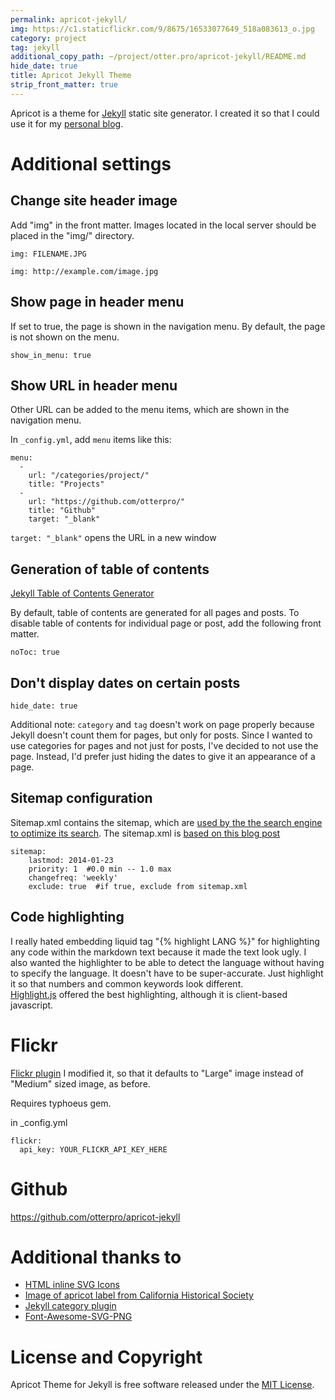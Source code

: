 ```yaml
---
permalink: apricot-jekyll/
img: https://c1.staticflickr.com/9/8675/16533077649_518a083613_o.jpg
category: project
tag: jekyll
additional_copy_path: ~/project/otter.pro/apricot-jekyll/README.md
hide_date: true
title: Apricot Jekyll Theme 
strip_front_matter: true
---
```

Apricot is a theme for [Jekyll](http://jekyllrb.com) static site generator. 
I created it so that I could use it for my [personal blog](http://www.otter.pro). 

Additional settings 
===============
Change site header image
----------
Add "img" in the front matter.  Images located in the local server should be
placed in the "img/" directory.

    img: FILENAME.JPG

    img: http://example.com/image.jpg

Show page in header menu
------------
If set to true, the page is shown in the navigation menu. 
By default, the page is not shown on the menu.

    show_in_menu: true

Show URL in header menu
-----------------
Other URL can be added to the menu items, which are shown in the navigation menu.

In `_config.yml`, add `menu` items like this: 

    menu:
      -
        url: "/categories/project/"
        title: "Projects"
      -
        url: "https://github.com/otterpro/"
        title: "Github"
        target: "_blank"  

`target: "_blank"` opens the URL in a new window

Generation of table of contents
----------
[Jekyll Table of Contents Generator](https://github.com/dafi/jekyll-toc-generator)

By default, table of contents are generated for all pages and
posts.
To disable table of contents for individual page or post, add the following
front matter.  

    noToc: true

Don't display dates on certain posts
-----------------

    hide_date: true

Additional note: `category` and `tag` doesn't work on page properly because Jekyll doesn't count
them for pages, but only for posts.  Since I wanted to use categories for pages
and not just for posts, I've decided to not use the page.  Instead, I'd prefer
just hiding the dates to give it an appearance of a page.


Sitemap configuration
------------
Sitemap.xml contains the sitemap, which are [used by the 
the search engine to optimize its search](https://support.google.com/webmasters/answer/156184?hl=en).
The sitemap.xml is [based on this blog post](http://davidensinger.com/2013/11/building-a-better-sitemap-xml-with-jekyll/)

    sitemap:
        lastmod: 2014-01-23
        priority: 1  #0.0 min -- 1.0 max
        changefreq: 'weekly'
        exclude: true  #if true, exclude from sitemap.xml

Code highlighting
---------
I really hated embedding liquid tag "{&#37; highlight LANG %}" for highlighting any
code within the markdown text because it made the text look ugly. I also wanted the highlighter to be able to detect the
language without having to specify the language. It doesn't have to be
super-accurate.  Just highlight it so that numbers and common keywords look
different.    
[Highlight.js](https://highlightjs.org/) offered the best highlighting,
    although it is client-based javascript. 

Flickr
=====
[Flickr plugin](https://github.com/cnunciato/jekyll-flickr)
I modified it, so that it defaults to "Large" image instead of "Medium" sized
image, as before.

Requires typhoeus gem.

in _config.yml

    flickr:
      api_key: YOUR_FLICKR_API_KEY_HERE

Github
=======
<https://github.com/otterpro/apricot-jekyll>

Additional thanks to
==========
* [HTML inline SVG Icons](http://codepen.io/ruandre/pen/howFi)
* [Image of apricot label from California Historical Society](https://flic.kr/p/rbYkYV)
* [Jekyll category plugin](https://github.com/zroger/jekyll-categories)
* [Font-Awesome-SVG-PNG](https://github.com/encharm/Font-Awesome-SVG-PNG)

License and Copyright
====================
Apricot Theme for Jekyll is free software released under the [MIT License](http://www.opensource.org/licenses/MIT).  

<!--
TODO
=======
*  add 4th column in footer: "Favorite article", which shows tag "favorite" page

Improve TOC style, example
<http://idratherbewriting.com/documentation-theme-jekyll/mydoc/mydoc_yaml_tutorial.html>

* see <http://www.michael-noll.com/tutorials/writing-an-hadoop-mapreduce-program-in-python/>
* for TOC

* make title full-width with background 
*       see davidwalsh.name
* or make it transparent, like 
* https://tech.zalando.com/blog/watch-fashion-is-hard-postgresql-is-easy/
*
* screenshot - make sure screenshot of default header img, not otter.pro header
    img
* assign thumbnail image to each categories/tags so that they have thumbnail
*   if the article doesn't have any header image thumbnail
* related articles are shown at the bottom - just match the tags
    * or categories
* enable certain tags/categories (and their posts) to be displayed on the sidebar
    sidebar_categories: project
    sidebar_tags: important, linux, jekyll
* add "weight" in front-matter for pages, and sort by weight 
* currently all cats and tags are shown

* add SVG icon for email & sitemap <http://codepen.io/ruandre/pen/howFi>
* add instagram, twitter, linked-in, flickr,  other social icons
* embed youtube code
* add like,tweet to each post
    see font-awesome page
* CSS replace .content with article element

* check HTML output to make sure there is no double "/" in URL path
* see in head.html
  <link rel="canonical" href="{{ page.url | replace:'index.html','' | prepend: site.baseurl | prepend: site.url }}">
* somehow, it was showing "//mypage.html", not "/mypage.html".  

* Make better SASS media query (see http://davidwalsh.name/sass-media-query)

The _____ logo was designed by David Jones. It is Copyright © 2014 Jerry D'Antonio. All Rights Reserved.
-->
